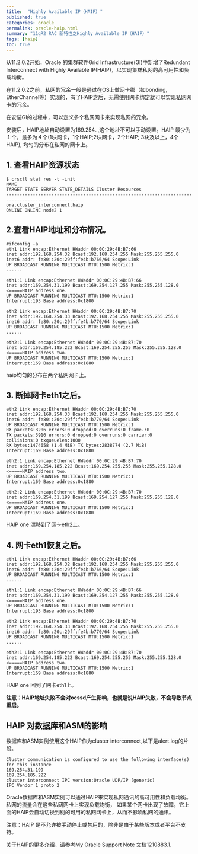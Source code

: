 ```yaml
---
title:  "Highly Available IP（HAIP）"
published: true
categories: oracle
permalink: oracle-haip.html
summary: "11gR2 RAC 新特性之Highly Available IP（HAIP）"
tags: [haip]
toc: true
---
```


从11.2.0.2开始，Oracle 的集群软件Grid Infrastructure(GI)中新增了Redundant Interconnect with Highly Available IP(HAIP)，以实现集群私网的高可用性和负载均衡。

在11.2.0.2之前，私网的冗余一般是通过在OS上做网卡绑（如bonding, EtherChannel等）实现的，有了HAIP之后，无需使用网卡绑定就可以实现私网网卡的冗余。

在安装GI的过程中，可以定义多个私网网卡来实现私网的冗余。

安装后，HAIP地址自动设置为169.254.*.*,这个地址不可以手动设置。HAIP 最少为１个，最多为４个(1块网卡，1个HAIP;2块网卡，2个HAIP; 3块及以上，4个HAIP), 均匀的分布在私网的网卡上。

## 1. 查看HAIP资源状态
```
$ crsctl stat res -t -init
NAME
TARGET STATE SERVER STATE_DETAILS Cluster Resources
-------------------------------------------------------------------------------------------------
ora.cluster_interconnect.haip
ONLINE ONLINE node2 1
```
## 2.查看HAIP地址和分布情况。
```
#ifconfig -a
eth1 Link encap:Ethernet HWaddr 00:0C:29:4B:B7:66
inet addr:192.168.254.32 Bcast:192.168.254.255 Mask:255.255.255.0
inet6 addr: fe80::20c:29ff:fe4b:b766/64 Scope:Link
UP BROADCAST RUNNING MULTICAST MTU:1500 Metric:1
......

eth1:1 Link encap:Ethernet HWaddr 00:0C:29:4B:B7:66
inet addr:169.254.31.199 Bcast:169.254.127.255 Mask:255.255.128.0 <=====HAIP address one.
UP BROADCAST RUNNING MULTICAST MTU:1500 Metric:1
Interrupt:193 Base address:0x1800

eth2 Link encap:Ethernet HWaddr 00:0C:29:4B:B7:70
inet addr:192.168.254.33 Bcast:192.168.254.255 Mask:255.255.255.0
inet6 addr: fe80::20c:29ff:fe4b:b770/64 Scope:Link
UP BROADCAST RUNNING MULTICAST MTU:1500 Metric:1
......

eth2:1 Link encap:Ethernet HWaddr 00:0C:29:4B:B7:70
inet addr:169.254.185.222 Bcast:169.254.255.255 Mask:255.255.128.0 <=====HAIP address two.
UP BROADCAST RUNNING MULTICAST MTU:1500 Metric:1
Interrupt:169 Base address:0x1880
```
haip均匀的分布在两个私网网卡上。

## 3. 断掉网卡eth1之后。
```
eth2 Link encap:Ethernet HWaddr 00:0C:29:4B:B7:70
inet addr:192.168.254.33 Bcast:192.168.254.255 Mask:255.255.255.0
inet6 addr: fe80::20c:29ff:fe4b:b770/64 Scope:Link
UP BROADCAST RUNNING MULTICAST MTU:1500 Metric:1
RX packets:3206 errors:0 dropped:0 overruns:0 frame.:0
TX packets:3916 errors:0 dropped:0 overruns:0 carrier:0
collisions:0 txqueuelen:1000
RX bytes:1474658 (1.4 MiB) TX bytes:2838774 (2.7 MiB)
Interrupt:169 Base address:0x1880

eth2:1 Link encap:Ethernet HWaddr 00:0C:29:4B:B7:70
inet addr:169.254.185.222 Bcast:169.254.255.255 Mask:255.255.128.0 <=====HAIP address two.
UP BROADCAST RUNNING MULTICAST MTU:1500 Metric:1
Interrupt:169 Base address:0x1880

eth2:2 Link encap:Ethernet HWaddr 00:0C:29:4B:B7:70
inet addr:169.254.31.199 Bcast:169.254.127.255 Mask:255.255.128.0 <=====HAIP address one.
UP BROADCAST RUNNING MULTICAST MTU:1500 Metric:1
Interrupt:169 Base address:0x1880
```
HAIP one 漂移到了网卡eth2上。

## 4. 网卡eth1恢复之后。
```
eth1 Link encap:Ethernet HWaddr 00:0C:29:4B:B7:66
inet addr:192.168.254.32 Bcast:192.168.254.255 Mask:255.255.255.0
inet6 addr: fe80::20c:29ff:fe4b:b766/64 Scope:Link
UP BROADCAST RUNNING MULTICAST MTU:1500 Metric:1
......

eth1:1 Link encap:Ethernet HWaddr 00:0C:29:4B:B7:66
inet addr:169.254.31.199 Bcast:169.254.127.255 Mask:255.255.128.0 <=====HAIP address one.
UP BROADCAST RUNNING MULTICAST MTU:1500 Metric:1
Interrupt:193 Base address:0x1800

eth2 Link encap:Ethernet HWaddr 00:0C:29:4B:B7:70
inet addr:192.168.254.33 Bcast:192.168.254.255 Mask:255.255.255.0
inet6 addr: fe80::20c:29ff:fe4b:b770/64 Scope:Link
UP BROADCAST RUNNING MULTICAST MTU:1500 Metric:1
......

eth2:1 Link encap:Ethernet HWaddr 00:0C:29:4B:B7:70
inet addr:169.254.185.222 Bcast:169.254.255.255 Mask:255.255.128.0 <=====HAIP address two.
UP BROADCAST RUNNING MULTICAST MTU:1500 Metric:1
Interrupt:169 Base address:0x1880
```
HAIP one 回到了网卡eth1上。

**注意：HAIP地址失败不会对ocssd产生影响，也就是说HAIP失败，不会导致节点重启。**

## HAIP 对数据库和ASM的影响

数据库和ASM实例使用这个HAIP作为cluster interconnect,以下是alert.log的片段。
```
Cluster communication is configured to use the following interface(s) for this instance
169.254.31.199
169.254.185.222
cluster interconnect IPC version:Oracle UDP/IP (generic)
IPC Vendor 1 proto 2
```
Oracle数据库和ASM实例可以通过HAIP来实现私网通讯的高可用性和负载均衡。私网的流量会在这些私网网卡上实现负载均衡，
如果某个网卡出现了故障，它上面的HAIP会自动切换到别的可用的私网网卡上，从而不影响私网的通讯。

注意：HAIP 是不允许被手动停止或禁用的，除非是由于某些版本或者平台不支持。

关于HAIP的更多介绍，请参考My Oracle Support Note 文档1210883.1.